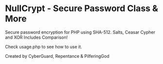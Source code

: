 # NullCrypt - Secure Password Class &  More
Secure password encryption for PHP using SHA-512. Salts, Ceasar Cypher and XOR
Includes Comparison!

Check usage.php to see how to use it.



Created by CyberGuard, Repentance & PilferingGod
